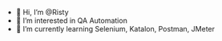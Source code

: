 - 👋 Hi, I’m @Risty
- 👀 I’m interested in QA Automation
- 🌱 I’m currently learning Selenium, Katalon, Postman, JMeter

<!---
Kharisty/Kharisty is a ✨ special ✨ repository because its `README.md` (this file) appears on your GitHub profile.
You can click the Preview link to take a look at your changes.
--->
